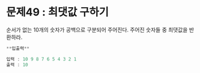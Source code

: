 # 문제49 : 최댓값 구하기

순서가 없는 10개의 숫자가 공백으로 구분되어 주어진다. 주어진 숫자들 중 최댓값을 반환하라.

```jsx
**입출력**

입력 : 10 9 8 7 6 5 4 3 2 1
출력 : 10
```
